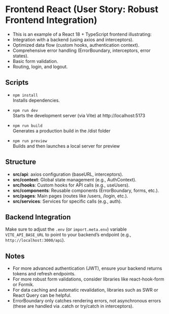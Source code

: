 # Frontend React (User Story: Robust Frontend Integration)

- This is an example of a React 18 + TypeScript frontend illustrating:
- Integration with a backend (using axios and interceptors).
- Optimized data flow (custom hooks, authentication context).
- Comprehensive error handling (ErrorBoundary, interceptors, error states).
- Basic form validation.
- Routing, login, and logout.

## Scripts

- `npm install`  
 Installs dependencies.

- `npm run dev`  
  Starts the development server (via Vite) at http://localhost:5173

- `npm run build`  
  Generates a production build in the /dist folder

- `npm run preview`  
  Builds and then launches a local server for preview

## Structure

- **src/api**: axios configuration (baseURL, interceptors).
- **src/context**: Global state management (e.g., AuthContext).
- **src/hooks**: Custom hooks for API calls (e.g., useUsers).
- **src/components**: Reusable components (ErrorBoundary, forms, etc.).
- **src/pages**: Main pages (routes like /users, /login, etc.).
- **src/services**: Services for specific calls (e.g., auth).

## Backend Integration
Make sure to adjust the `.env` (or `import.meta.env`) variable `VITE_API_BASE_URL` to point to your backend’s endpoint (e.g., `http://localhost:3000/api`).

## Notes

- For more advanced authentication (JWT), ensure your backend returns tokens and refresh endpoints.
- For more robust form validations, consider libraries like react-hook-form or Formik.
- For data caching and automatic revalidation, libraries such as SWR or React Query can be helpful.
- ErrorBoundary only catches rendering errors, not asynchronous errors (these are handled via .catch or try/catch in interceptors).
